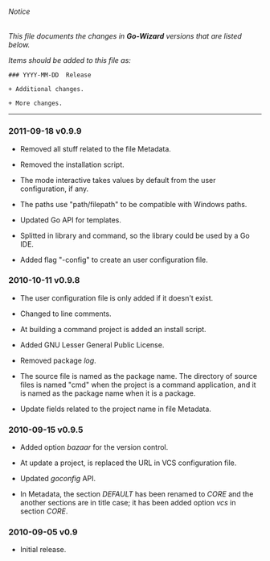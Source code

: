 ###### Notice

*This file documents the changes in ***Go-Wizard*** versions that are
listed below.*

*Items should be added to this file as:*

	### YYYY-MM-DD  Release

	+ Additional changes.

	+ More changes.

* * *

### 2011-09-18  v0.9.9

+ Removed all stuff related to the file Metadata.

+ Removed the installation script.

+ The mode interactive takes values by default from the user configuration, if
any.

+ The paths use "path/filepath" to be compatible with Windows paths.

+ Updated Go API for templates.

+ Splitted in library and command, so the library could be used by a Go IDE.

+ Added flag "-config" to create an user configuration file.


### 2010-10-11  v0.9.8

+ The user configuration file is only added if it doesn't exist.

+ Changed to line comments.

+ At building a command project is added an install script.

+ Added GNU Lesser General Public License.

+ Removed package *log*.

+ The source file is named as the package name. The directory of source files is
named "cmd" when the project is a command application, and it is named as the
package name when it is a package.

+ Update fields related to the project name in file Metadata.


### 2010-09-15  v0.9.5

+ Added option *bazaar* for the version control.

+ At update a project, is replaced the URL in VCS configuration file.

+ Updated *goconfig* API.

+ In Metadata, the section *DEFAULT* has been renamed to *CORE* and the another
sections are in title case; it has been added option *vcs* in section *CORE*.


### 2010-09-05  v0.9

+ Initial release.

